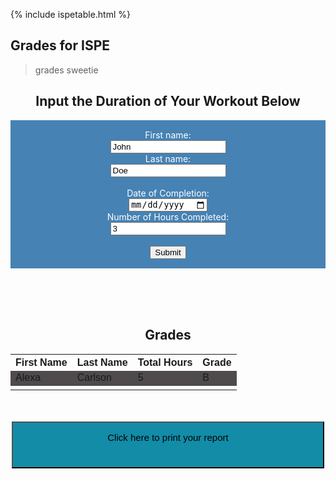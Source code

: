 {% include ispetable.html %}

## Grades for ISPE
> grades sweetie

<html>
<body>

<h2 style="text-align:center">Input the Duration of Your Workout Below</h2>
<style>
    form {
            display: block;
            margin-left: auto;
            margin-right: auto;
            background-color: #4682B4;
            border: white;
            color: white;
            padding: 15px 32px;
            text-align: center;
        }
</style>
<form class="box">
  <label for="fname">First name:</label><br>
  <input type="fname" id="fnamegrades" name="fname" value="John" id="firstinput"><br>
  <label for="lname">Last name:</label><br>
  <input type="lname" id="lnamegrades" name="lname" value="Doe"><br><br>
  <label for="date">Date of Completion:</label><br>
  <input type="date" id="dategrades" name="date" value="4/11"><br>
  <label for="numhours">Number of Hours Completed:</label><br>
  <input type="hours" id="hoursgrades" name="hours" value="3"><br><br>
  <input type="submit" value="Submit">
</form> 

</body>


<head>
<style>
    table {
    font-family: arial, sans-serif;
    border-collapse: collapse;
    width: 100%;
    }
    tr:nth-child(even) {
    background-color: #4F4B4C;
    }
</style>
</head>
<body>

<br>
<br>
<br>

<h2 style="text-align:center">Grades</h2>

<table>
  <tr>
    <th>First Name</th>
    <th>Last Name</th>
    <th>Total Hours</th>
    <th>Grade</th>
  </tr>
  <tr>
    <td>Alexa</td>
    <td>Carlson</td>
    <td>5</td>
    <td>B</td>
  </tr>
  <tr>
    <td></td>
    <td></td>
    <td></td>
  </tr>
</table>
<style>
 button {
            background-color: #128ca7;
            color: black;
            text-align: center;
            font-size: 15px;
            height: 75;
            width: 500;
            margin-left: auto;
            margin-right: auto;
            padding: 15px 32px;
            display: flex;
            justify-content: center;
         }

</style>

<br>
<br>
<button type="button" onclick="window.print();" class>Click here to print your report</button>
</body>

</html>



